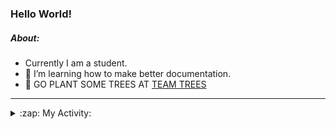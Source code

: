 ### Hello World!

##### About:
- Currently I am a student.
- 🌱 I’m learning how to make better documentation.
- 🌱 GO PLANT SOME TREES AT [TEAM TREES](https://teamtrees.org/)

---
<details>
  <summary>:zap: My Activity:</summary>
  
<!--START_SECTION:waka-->
![Code Time](http://img.shields.io/badge/Code%20Time-1%2C129%20hrs%2012%20mins-blue)

**I'm a Night 🦉** 

```text
🌞 Morning                1166 commits        ██░░░░░░░░░░░░░░░░░░░░░░░   08.43 % 
🌆 Daytime                5115 commits        █████████░░░░░░░░░░░░░░░░   36.97 % 
🌃 Evening                3955 commits        ███████░░░░░░░░░░░░░░░░░░   28.58 % 
🌙 Night                  3600 commits        ███████░░░░░░░░░░░░░░░░░░   26.02 % 
```
📅 **I'm Most Productive on Wednesday** 

```text
Monday                   2145 commits        ████░░░░░░░░░░░░░░░░░░░░░   15.50 % 
Tuesday                  1717 commits        ███░░░░░░░░░░░░░░░░░░░░░░   12.41 % 
Wednesday                3260 commits        ██████░░░░░░░░░░░░░░░░░░░   23.56 % 
Thursday                 1608 commits        ███░░░░░░░░░░░░░░░░░░░░░░   11.62 % 
Friday                   1334 commits        ██░░░░░░░░░░░░░░░░░░░░░░░   09.64 % 
Saturday                 1265 commits        ██░░░░░░░░░░░░░░░░░░░░░░░   09.14 % 
Sunday                   2507 commits        █████░░░░░░░░░░░░░░░░░░░░   18.12 % 
```


📊 **This Week I Spent My Time On** 

```text
🔥 Editors: 
VS Code                  5 hrs 23 mins       █████████████████████████   100.00 % 

🐱‍💻 Projects: 
praise                   4 hrs 41 mins       ██████████████████████░░░   87.14 % 
discord-bot              30 mins             ██░░░░░░░░░░░░░░░░░░░░░░░   09.34 % 
CSF22                    11 mins             █░░░░░░░░░░░░░░░░░░░░░░░░   03.52 % 
```


 Last Updated on 23/05/2023 11:07:38 UTC
<!--END_SECTION:waka-->
</details>

